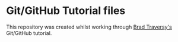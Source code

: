 # Git/GitHub Tutorial files

This repository was created whilst working through [Brad Traversy's](https://github.com/bradtraversy) Git/GitHub tutorial.